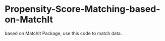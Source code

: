 # Propensity-Score-Matching-based-on-MatchIt  
based on MatchIt Package, use this code to match data.
